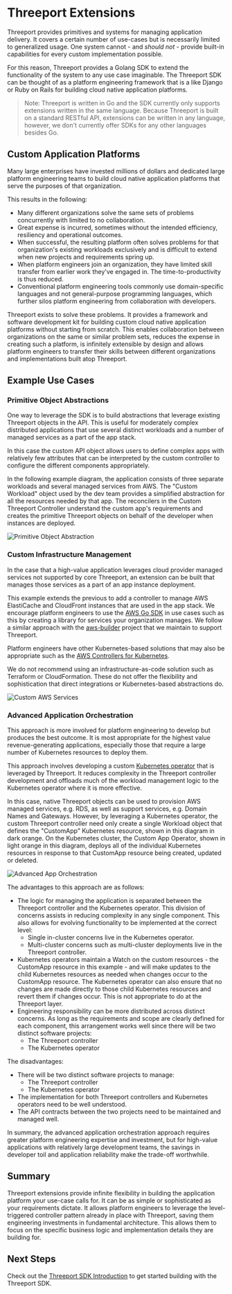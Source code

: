 # Threeport Extensions

Threeport provides primitives and systems for managing application delivery.  It
covers a certain number of use-cases but is necessarily limited to generalized
usage.  One system cannot - and _should not_ - provide built-in capabilities for
every custom implementation possible.

For this reason, Threeport provides a Golang SDK to extend the functionality of the
system to any use case imaginable.  The Threeport SDK can be thought of as
a platform engineering framework that is a like Django or Ruby on Rails for building
cloud native application platforms.

> Note: Threeport is written in Go and the SDK currently only supports
> extensions written in the same language.  Because Threeport is built on a
> standard RESTful API, extensions can be written in any language, however, we
> don't currently offer SDKs for any other languages besides Go.

## Custom Application Platforms

Many large enterprises have invested millions of dollars and dedicated large
platform engineering teams to build cloud native application platforms that
serve the purposes of that organization.

This results in the following:

* Many different organizations solve the same sets of problems concurrently with
  limited to no collaboration.
* Great expense is incurred, sometimes without the intended efficiency,
  resiliency and operational outcomes.
* When successful, the resulting platform often solves problems for that
  organization's existing workloads exclusively and is difficult to extend when
  new projects and requirements spring up.
* When platform engineers join an organization, they have limited skill transfer
  from earlier work they've engaged in.  The time-to-productivity is thus
  reduced.
* Conventional platform engineering tools commonly use domain-specific languages
  and not general-purpose programming languages, which further silos platform
  engineering from collaboration with developers.

Threeport exists to solve these problems.  It provides a framework and software
development kit for building custom cloud native application platforms without
starting from scratch.  This enables collaboration between organizations on the
same or similar problem sets, reduces the expense in creating such a platform,
is infinitely extensible by design and allows platform engineers to transfer
their skills between different organizations and implementations built atop
Threeport.

## Example Use Cases

### Primitive Object Abstractions

One way to leverage the SDK is to build abstractions that leverage existing
Threeport objects in the API.  This is useful for moderately complex distributed
applications that use several distinct workloads and a number of managed services
as a part of the app stack.

In this case the custom API object allows users to define complex apps with
relatively few attributes that can be interpreted by the custom controller to
configure the different components appropriately.

In the following example diagram, the application consists of three separate workloads
and several managed services from AWS.  The "Custom Workload" object used by the
dev team provides a simplified abstraction for all the resources needed by that
app.  The reconcilers in the Custom Threeport Controller understand the custom
app's requirements and creates the primitive Threeport objects on behalf of the
developer when instances are deployed.

![Primitive Object Abstraction](../../../img/threeport/ThreeportForPlatformEngineers.png)

### Custom Infrastructure Management

In the case that a high-value application leverages cloud provider managed
services not supported by core Threeport, an extension can be built that manages
those services as a part of an app instance deployment.

This example extends the previous to add a controller to manage AWS ElastiCache
and CloudFront instances that are used in the app stack.  We encourage platform
engineers to use the [AWS Go SDK](https://github.com/aws/aws-sdk-go-v2) in use
cases such as this by creating a library for services your organization manages.
We follow a similar approach with the
[aws-builder](https://github.com/nukleros/aws-builder) project that we maintain
to support Threeport.

Platform engineers have other Kubernetes-based solutions that may also be
appropriate such as the [AWS Controllers for
Kubernetes](https://aws-controllers-k8s.github.io/community/docs/community/overview/).

We do not recommend using an infrastructure-as-code solution such as
Terraform or CloudFormation.  These do not offer the flexibility and
sophistication that direct integrations or Kubernetes-based abstractions do.

![Custom AWS Services](../../../img/threeport/ThreeportExtensionCustomAWSServices.png)

### Advanced Application Orchestration

This approach is more involved for platform engineering to develop but produces
the best outcome.  It is most appropriate for the highest value
revenue-generating applications, especially those that require a large number of
Kubernetes resources to deploy them.

This approach involves developing a custom [Kubernetes operator](https://kubernetes.io/docs/concepts/extend-kubernetes/operator/)
that is leveraged by Threeport.  It reduces complexity in the Threeport
controller development and offloads much of the workload management logic to
the Kubernetes operator where it is more effective.

In this case, native Threeport objects can be used to provision AWS managed
services, e.g. RDS, as well as support services, e.g. Domain Names and Gateways.
However, by leveraging a Kubernetes operator, the custom Threeport controller
need only create a single Workload object that defines the "CustomApp"
Kubernetes resource, shown in this diagram in dark orange.  On the Kubernetes
cluster, the Custom App Operator, shown in light orange in this diagram, deploys
all of the individual Kubernetes resources in response to that CustomApp
resource being created, updated or deleted.

![Advanced App Orchestration](../../../img/threeport/AdvancedAppOrchestration.png)

The advantages to this approach are as follows:

* The logic for managing the application is separated between
  the Threeport controller and the Kubernetes operator.  This division of
  concerns assists in reducing complexity in any single component.  This also
  allows for evolving functionality to be implemented at the correct level:
    * Single in-cluster concerns live in the Kubernetes operator.
    * Multi-cluster concerns such as multi-cluster deployments live in the
      Threeport controller.
* Kubernetes operators maintain a Watch on the custom resources - the CustomApp
  resource in this example - and will make updates to the child Kubernetes
  resources as needed when changes occur to the CustomApp resource.  The
  Kubernetes operator can also ensure that no changes are made directly to those
  child Kubernetes resources and revert them if changes occur.  This is not
  appropriate to do at the Threeport layer.
* Engineering responsibility can be more distributed across distinct concerns.
  As long as the requirements and scope are clearly defined for each component,
  this arrangement works well since there will be two distinct software
  projects:
    * The Threeport controller
    * The Kubernetes operator

The disadvantages:

* There will be two distinct software projects to manage:
    * The Threeport controller
    * The Kubernetes operator
* The implementation for both Threeport controllers and Kubernetes operators need to
  be well understood.
* The API contracts between the two projects need to be maintained and managed
  well.

In summary, the advanced application orchestration approach requires greater
platform engineering expertise and investment, but for high-value applications
with relatively large development teams, the savings in developer toil and
application reliability make the trade-off worthwhile.

## Summary

Threeport extensions provide infinite flexibility in building the application
platform your use-case calls for.  It can be as simple or sophisticated as your
requirements dictate.  It allows platform engineers to leverage the
level-triggered controller pattern already in place with Threeport, saving them
engineering investments in fundamental architecture.  This allows them to focus
on the specific business logic and implementation details they are building for.

## Next Steps

Check out the [Threeport SDK Introduction](../sdk/sdk-intro.md) to get started
building with the Threeport SDK.

